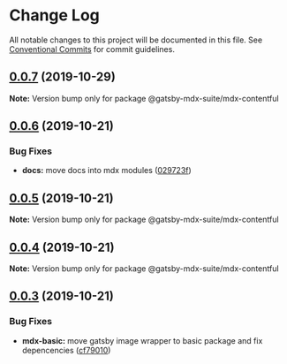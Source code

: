 # Change Log

All notable changes to this project will be documented in this file.
See [Conventional Commits](https://conventionalcommits.org) for commit guidelines.

## [0.0.7](https://github.com/axe312ger/gatsby-mdx-suite/compare/@gatsby-mdx-suite/mdx-contentful@0.0.6...@gatsby-mdx-suite/mdx-contentful@0.0.7) (2019-10-29)

**Note:** Version bump only for package @gatsby-mdx-suite/mdx-contentful





## [0.0.6](https://github.com/axe312ger/gatsby-mdx-suite/compare/@gatsby-mdx-suite/mdx-contentful@0.0.5...@gatsby-mdx-suite/mdx-contentful@0.0.6) (2019-10-21)


### Bug Fixes

* **docs:** move docs into mdx modules ([029723f](https://github.com/axe312ger/gatsby-mdx-suite/commit/029723fbe0a1630b91ac480e419e1479459ad472))





## [0.0.5](https://github.com/axe312ger/gatsby-mdx-suite/compare/@gatsby-mdx-suite/mdx-contentful@0.0.4...@gatsby-mdx-suite/mdx-contentful@0.0.5) (2019-10-21)

**Note:** Version bump only for package @gatsby-mdx-suite/mdx-contentful





## [0.0.4](https://github.com/axe312ger/gatsby-mdx-suite/compare/@gatsby-mdx-suite/mdx-contentful@0.0.3...@gatsby-mdx-suite/mdx-contentful@0.0.4) (2019-10-21)

**Note:** Version bump only for package @gatsby-mdx-suite/mdx-contentful





## [0.0.3](https://github.com/axe312ger/gatsby-mdx-suite/compare/@gatsby-mdx-suite/mdx-contentful@0.0.2...@gatsby-mdx-suite/mdx-contentful@0.0.3) (2019-10-21)


### Bug Fixes

* **mdx-basic:** move gatsby image wrapper to basic package and fix depencencies ([cf79010](https://github.com/axe312ger/gatsby-mdx-suite/commit/cf790102c84d4ddbeb4180eec85504030b7b5ecd))
